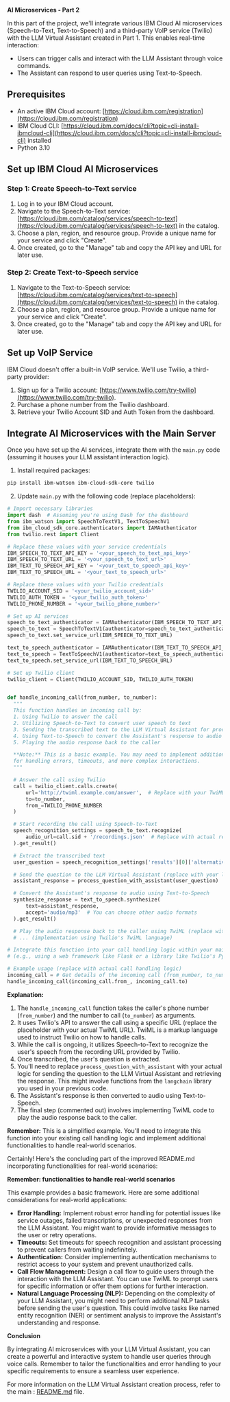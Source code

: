 **AI Microservices - Part 2**

In this part of the project, we'll integrate various IBM Cloud AI microservices (Speech-to-Text, Text-to-Speech) and a third-party VoIP service (Twilio) with the LLM Virtual Assistant created in Part 1. This enables real-time interaction:

* Users can trigger calls and interact with the LLM Assistant through voice commands.
* The Assistant can respond to user queries using Text-to-Speech.

## Prerequisites

- An active IBM Cloud account: [https://cloud.ibm.com/registration](https://cloud.ibm.com/registration)
- IBM Cloud CLI: [https://cloud.ibm.com/docs/cli?topic=cli-install-ibmcloud-cli](https://cloud.ibm.com/docs/cli?topic=cli-install-ibmcloud-cli) installed
- Python 3.10

## Set up IBM Cloud AI Microservices

### Step 1: Create Speech-to-Text service

1. Log in to your IBM Cloud account.
2. Navigate to the Speech-to-Text service: [https://cloud.ibm.com/catalog/services/speech-to-text](https://cloud.ibm.com/catalog/services/speech-to-text) in the catalog.
3. Choose a plan, region, and resource group. Provide a unique name for your service and click "Create".
4. Once created, go to the "Manage" tab and copy the API key and URL for later use.

### Step 2: Create Text-to-Speech service

1. Navigate to the Text-to-Speech service: [https://cloud.ibm.com/catalog/services/text-to-speech](https://cloud.ibm.com/catalog/services/text-to-speech) in the catalog.
2. Choose a plan, region, and resource group. Provide a unique name for your service and click "Create".
3. Once created, go to the "Manage" tab and copy the API key and URL for later use.

## Set up VoIP Service

IBM Cloud doesn't offer a built-in VoIP service. We'll use Twilio, a third-party provider:

1. Sign up for a Twilio account: [https://www.twilio.com/try-twilio](https://www.twilio.com/try-twilio).
2. Purchase a phone number from the Twilio dashboard.
3. Retrieve your Twilio Account SID and Auth Token from the dashboard.

## Integrate AI Microservices with the Main Server

Once you have set up the AI services, integrate them with the `main.py` code (assuming it houses your LLM assistant interaction logic).

1. Install required packages:

```bash
pip install ibm-watson ibm-cloud-sdk-core twilio
```

2. Update `main.py` with the following code (replace placeholders):

```python
# Import necessary libraries
import dash  # Assuming you're using Dash for the dashboard
from ibm_watson import SpeechToTextV1, TextToSpeechV1
from ibm_cloud_sdk_core.authenticators import IAMAuthenticator
from twilio.rest import Client

# Replace these values with your service credentials
IBM_SPEECH_TO_TEXT_API_KEY = '<your_speech_to_text_api_key>'
IBM_SPEECH_TO_TEXT_URL = '<your_speech_to_text_url>'
IBM_TEXT_TO_SPEECH_API_KEY = '<your_text_to_speech_api_key>'
IBM_TEXT_TO_SPEECH_URL = '<your_text_to_speech_url>'

# Replace these values with your Twilio credentials
TWILIO_ACCOUNT_SID = '<your_twilio_account_sid>'
TWILIO_AUTH_TOKEN = '<your_twilio_auth_token>'
TWILIO_PHONE_NUMBER = '<your_twilio_phone_number>'

# Set up AI services
speech_to_text_authenticator = IAMAuthenticator(IBM_SPEECH_TO_TEXT_API_KEY)
speech_to_text = SpeechToTextV1(authenticator=speech_to_text_authenticator)
speech_to_text.set_service_url(IBM_SPEECH_TO_TEXT_URL)

text_to_speech_authenticator = IAMAuthenticator(IBM_TEXT_TO_SPEECH_API_KEY)
text_to_speech = TextToSpeechV1(authenticator=text_to_speech_authenticator)
text_to_speech.set_service_url(IBM_TEXT_TO_SPEECH_URL)

# Set up Twilio client
twilio_client = Client(TWILIO_ACCOUNT_SID, TWILIO_AUTH_TOKEN)


def handle_incoming_call(from_number, to_number):
  """
  This function handles an incoming call by:
  1. Using Twilio to answer the call
  2. Utilizing Speech-to-Text to convert user speech to text
  3. Sending the transcribed text to the LLM Virtual Assistant for processing
  4. Using Text-to-Speech to convert the Assistant's response to audio
  5. Playing the audio response back to the caller

  **Note:** This is a basic example. You may need to implement additional logic
  for handling errors, timeouts, and more complex interactions.
  """

  # Answer the call using Twilio
  call = twilio_client.calls.create(
      url='http://twiml.example.com/answer',  # Replace with your TwiML URL
      to=to_number,
      from_=TWILIO_PHONE_NUMBER
  )

  # Start recording the call using Speech-to-Text
  speech_recognition_settings = speech_to_text.recognize(
      audio_url=call.sid + '/recordings.json'  # Replace with actual recording URL from Twilio call object
  ).get_result()

  # Extract the transcribed text
  user_question = speech_recognition_settings['results'][0]['alternatives'][0]['transcript']

  # Send the question to the LLM Virtual Assistant (replace with your logic)
  assistant_response = process_question_with_assistant(user_question)

  # Convert the Assistant's response to audio using Text-to-Speech
  synthesize_response = text_to_speech.synthesize(
      text=assistant_response,
      accept='audio/mp3'  # You can choose other audio formats
  ).get_result()

  # Play the audio response back to the caller using TwiML (replace with your logic)
  # ... (implementation using Twilio's TwiML language)

# Integrate this function into your call handling logic within your main server
# (e.g., using a web framework like Flask or a library like Twilio's Python helper)

# Example usage (replace with actual call handling logic)
incoming_call = # Get details of the incoming call (from_number, to_number)
handle_incoming_call(incoming_call.from_, incoming_call.to)
```

**Explanation:**

1. The `handle_incoming_call` function takes the caller's phone number (`from_number`) and the number to call (`to_number`) as arguments.
2. It uses Twilio's API to answer the call using a specific URL (replace the placeholder with your actual TwiML URL). TwiML is a markup language used to instruct Twilio on how to handle calls.
3. While the call is ongoing, it utilizes Speech-to-Text to recognize the user's speech from the recording URL provided by Twilio.
4. Once transcribed, the user's question is extracted.
5. You'll need to replace `process_question_with_assistant` with your actual logic for sending the question to the LLM Virtual Assistant and retrieving the response. This might involve functions from the `langchain` library you used in your previous code.
6. The Assistant's response is then converted to audio using Text-to-Speech.
7. The final step (commented out) involves implementing TwiML code to play the audio response back to the caller.

**Remember:** This is a simplified example. You'll need to integrate this function into your existing call handling logic and implement additional functionalities to handle real-world scenarios.

Certainly! Here's the concluding part of the improved README.md incorporating functionalities for real-world scenarios:

**Remember: functionalities to handle real-world scenarios**

This example provides a basic framework. Here are some additional considerations for real-world applications:

- **Error Handling:** Implement robust error handling for potential issues like service outages, failed transcriptions, or unexpected responses from the LLM Assistant. You might want to provide informative messages to the user or retry operations.
- **Timeouts:** Set timeouts for speech recognition and assistant processing to prevent callers from waiting indefinitely.
- **Authentication:** Consider implementing authentication mechanisms to restrict access to your system and prevent unauthorized calls.
- **Call Flow Management:** Design a call flow to guide users through the interaction with the LLM Assistant. You can use TwiML to prompt users for specific information or offer them options for further interaction.
- **Natural Language Processing (NLP):** Depending on the complexity of your LLM Assistant, you might need to perform additional NLP tasks before sending the user's question. This could involve tasks like named entity recognition (NER) or sentiment analysis to improve the Assistant's understanding and response.

**Conclusion**

By integrating AI microservices with your LLM Virtual Assistant, you can create a powerful and interactive system to handle user queries through voice calls. Remember to tailor the functionalities and error handling to your specific requirements to ensure a seamless user experience.

For more information on the LLM Virtual Assistant creation process, refer to the main : [README.md](../README.md) file.

